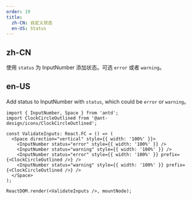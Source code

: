 ```yaml
---
order: 19
title:
  zh-CN: 自定义状态
  en-US: Status
---
```


## zh-CN

使用 `status` 为 InputNumber 添加状态。可选 `error` 或者 `warning`。

## en-US

Add status to InputNumber with `status`, which could be `error` or `warning`。

```tsx
import { InputNumber, Space } from 'antd';
import ClockCircleOutlined from '@ant-design/icons/ClockCircleOutlined';

const ValidateInputs: React.FC = () => (
  <Space direction="vertical" style={{ width: '100%' }}>
    <InputNumber status="error" style={{ width: '100%' }} />
    <InputNumber status="warning" style={{ width: '100%' }} />
    <InputNumber status="error" style={{ width: '100%' }} prefix={<ClockCircleOutlined />} />
    <InputNumber status="warning" style={{ width: '100%' }} prefix={<ClockCircleOutlined />} />
  </Space>
);

ReactDOM.render(<ValidateInputs />, mountNode);
```

